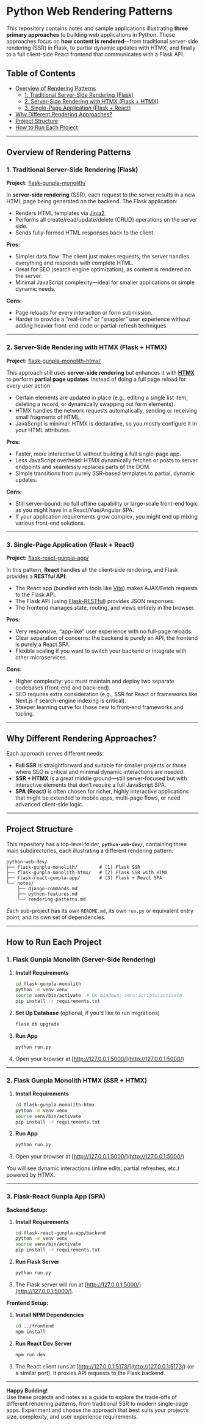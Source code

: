 # Python Web Rendering Patterns

This repository contains notes and sample applications illustrating **three primary approaches** to building web applications in Python. These approaches focus on **how content is rendered**—from traditional server-side rendering (SSR) in Flask, to partial dynamic updates with HTMX, and finally to a full client-side React frontend that communicates with a Flask API.

## Table of Contents

- [Overview of Rendering Patterns](#overview-of-rendering-patterns)
  - [1. Traditional Server-Side Rendering (Flask)](#1-traditional-server-side-rendering-flask)
  - [2. Server-Side Rendering with HTMX (Flask + HTMX)](#2-server-side-rendering-with-htmx-flask--htmx)
  - [3. Single-Page Application (Flask + React)](#3-single-page-application-flask--react)
- [Why Different Rendering Approaches?](#why-different-rendering-approaches)
- [Project Structure](#project-structure)
- [How to Run Each Project](#how-to-run-each-project)
---

## Overview of Rendering Patterns

### 1. Traditional Server-Side Rendering (Flask)

**Project:** [flask-gunpla-monolith/](../flask-gunpla-monolith/)

In **server-side rendering** (SSR), each request to the server results in a new HTML page being generated on the backend. The Flask application:

- Renders HTML templates via [Jinja2](https://jinja.palletsprojects.com/).
- Performs all create/read/update/delete (CRUD) operations on the server side.
- Sends fully-formed HTML responses back to the client.

**Pros:**

- Simpler data flow: The client just makes requests; the server handles everything and responds with complete HTML.
- Great for SEO (search engine optimization), as content is rendered on the server.
- Minimal JavaScript complexity—ideal for smaller applications or simple dynamic needs.

**Cons:**

- Page reloads for every interaction or form submission.
- Harder to provide a “real-time” or “snappier” user experience without adding heavier front-end code or partial-refresh techniques.

---

### 2. Server-Side Rendering with HTMX (Flask + HTMX)

**Project:** [flask-gunpla-monolith-htmx/](../flask-gunpla-monolith-htmx/)

This approach still uses **server-side rendering** but enhances it with **[HTMX](https://htmx.org/)** to perform **partial page updates**. Instead of doing a full page reload for every user action:

- Certain elements are updated in place (e.g., editing a single list item, deleting a record, or dynamically swapping out form elements).
- HTMX handles the network requests automatically, sending or receiving small fragments of HTML.
- JavaScript is minimal: HTMX is declarative, so you mostly configure it in your HTML attributes.

**Pros:**

- Faster, more interactive UI without building a full single-page app.
- Less JavaScript overhead: HTMX dynamically fetches or posts to server endpoints and seamlessly replaces parts of the DOM.
- Simple transitions from purely SSR-based templates to partial, dynamic updates.

**Cons:**

- Still server-bound: no full offline capability or large-scale front-end logic as you might have in a React/Vue/Angular SPA.
- If your application requirements grow complex, you might end up mixing various front-end solutions.

---

### 3. Single-Page Application (Flask + React)

**Project:** [flask-react-gunpla-app/](../flask-react-gunpla-app/)

In this pattern, **React** handles all the client-side rendering, and Flask provides a **RESTful API**:

- The React app (bundled with tools like [Vite](https://vitejs.dev/)) makes AJAX/Fetch requests to the Flask API.
- The Flask API (using [Flask-RESTful](https://flask-restful.readthedocs.io/)) provides JSON responses.
- The frontend manages state, routing, and views entirely in the browser.

**Pros:**

- Very responsive, “app-like” user experience with no full-page reloads.
- Clear separation of concerns: the backend is purely an API, the frontend is purely a React SPA.
- Flexible scaling if you want to switch your backend or integrate with other microservices.

**Cons:**

- Higher complexity: you must maintain and deploy two separate codebases (front-end and back-end).
- SEO requires extra consideration (e.g., SSR for React or frameworks like Next.js if search-engine indexing is critical).
- Steeper learning curve for those new to front-end frameworks and tooling.

---

## Why Different Rendering Approaches?

Each approach serves different needs:

- **Full SSR** is straightforward and suitable for smaller projects or those where SEO is critical and minimal dynamic interactions are needed.
- **SSR + HTMX** is a great middle ground—still server-focused but with interactive elements that don’t require a full JavaScript SPA.
- **SPA (React)** is often chosen for richer, highly interactive applications that might be extended to mobile apps, multi-page flows, or need advanced client-side logic.

---

## Project Structure

This repository has a top-level folder, **`python-web-dev/`**, containing three main subdirectories, each illustrating a different rendering pattern:

```
python-web-dev/
├── flask-gunpla-monolith/        # (1) Flask SSR
├── flask-gunpla-monolith-htmx/   # (2) Flask SSR with HTMX
├── flask-react-gunpla-app/       # (3) Flask + React SPA
└── notes/
    ├── django-commands.md
    ├── python-features.md
    └── rendering-patterns.md  
```

Each sub-project has its own `README.md`, its own `run.py` or equivalent entry point, and its own set of dependencies.

---

## How to Run Each Project

### 1. Flask Gunpla Monolith (Server-Side Rendering)

1. **Install Requirements**  
   ```bash
   cd flask-gunpla-monolith
   python -m venv venv
   source venv/bin/activate  # On Windows: venv\Scripts\activate
   pip install -r requirements.txt
   ```
2. **Set Up Database** (optional, if you’d like to run migrations)  
   ```bash
   flask db upgrade
   ```
3. **Run App**  
   ```bash
   python run.py
   ```
4. Open your browser at [http://127.0.0.1:5000/](http://127.0.0.1:5000/)

---

### 2. Flask Gunpla Monolith HTMX (SSR + HTMX)

1. **Install Requirements**  
   ```bash
   cd flask-gunpla-monolith-htmx
   python -m venv venv
   source venv/bin/activate
   pip install -r requirements.txt
   ```
2. **Run App**  
   ```bash
   python run.py
   ```
3. Open your browser at [http://127.0.0.1:5000/](http://127.0.0.1:5000/)

You will see dynamic interactions (inline edits, partial refreshes, etc.) powered by HTMX.

---

### 3. Flask-React Gunpla App (SPA)

**Backend Setup:**

1. **Install Requirements**  
   ```bash
   cd flask-react-gunpla-app/backend
   python -m venv venv
   source venv/bin/activate
   pip install -r requirements.txt
   ```
2. **Run Flask Server**  
   ```bash
   python run.py
   ```
3. The Flask server will run at [http://127.0.0.1:5000/](http://127.0.0.1:5000/).

**Frontend Setup:**

1. **Install NPM Dependencies**  
   ```bash
   cd ../frontend
   npm install
   ```
2. **Run React Dev Server**  
   ```bash
   npm run dev
   ```
3. The React client runs at [http://127.0.0.1:5173/](http://127.0.0.1:5173/) (or a similar port). It proxies API requests to the Flask backend.

---

**Happy Building!**  
Use these projects and notes as a guide to explore the trade-offs of different rendering patterns, from traditional SSR to modern single-page apps. Experiment and choose the approach that best suits your project’s size, complexity, and user experience requirements.